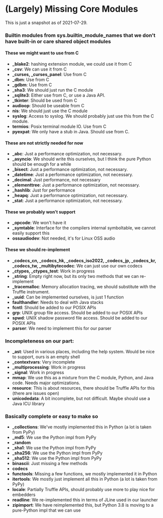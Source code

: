 # (Largely) Missing Core Modules

This is just a snapshot as of 2021-07-29.

### Builtin modules from sys.builtin_module_names that we don't have built-in or care shared object modules

#### These we might want to use from C
 * **_blake2**: hashing extension module, we could use it from C
 * **_csv**:  We can use it from C
 * **_curses, _curses_panel**:  Use from C
 * **_dbm**:  Use from C
 * **_gdbm**:  Use from C
 * **_sha3**:  We should just run the C module
 * **_sqlite3**:  Either use from C, or use a Java API.
 * **_tkinter**: Should be used from C
 * **audioop**:  Should be useable from C
 * **nis**:  We should just use the C module
 * **syslog**:  Access to syslog. We should probably just use this from the C module.
 * **termios**:  Posix terminal module IO. Use from C
 * **pyexpat**: We only have a stub in Java. Should use from C.

#### These are not strictly needed for now
 * **_abc**:  Just a performance optimization, not necessary.
 * **_asyncio**:  We should write this ourselves, but I think the pure Python should be enough for a while
 * **_bisect**:  Just a performance optimization, not necessary.
 * **_datetime**: Just a performance optimization, not necessary.
 * **_decimal**:  Just performance, not necessary
 * **_elementtree**: Just a performance optimization, not necessary.
 * **_hashlib**:  Just for performance
 * **_heapq**: Just a performance optimization, not necessary.
 * **_stat**:  Just a performance optimization, not necessary.

#### These we probably won't support
 * **_opcode**:  We won't have it
 * **_symtable**:  Interface for the compilers internal symboltable, we cannot easily support this
 * **ossaudiodev**:  Not needed, it's for Linux OSS audio

#### These we should re-implement
 * **_codecs_cn, _codecs_hk, _codecs_iso2022, _codecs_jp, _codecs_kr, _codecs_tw, _multibytecodec**:  We can just use our own codecs
 * **_ctypes, _ctypes_test**:  Work in progress
 * **_string**: Empty right now, but its only two methods that we can re-implement
 * **_tracemalloc**:  Memory allocation tracing, we should substitute with the Truffle instrument.
 * **_uuid**: Can be implemented ourselves, is just 1 function
 * **faulthandler**: Needs to deal with Java stacks
 * **fcntl**: Should be added to our POSIX APIs
 * **grp**:  UNIX group file access. Should be added to our POSIX APIs
 * **spwd**:  UNIX shadow password file access. Should be added to our POSIX APIs
 * **parser**:  We need to implement this for our parser

### Incompleteness on our part:
 * **_ast**: Used in various places, including the help system. Would be nice to support, ours is an empty shell
 * **_contextvars**: Very incomplete
 * **_multiprocessing**:  Work in progress
 * **_signal**: Work in progress
 * **mmap**:  We use this as a mixture from the C module, Python, and Java code. Needs major optimizations.
 * **resource**:  This is about resources, there should be Truffle APIs for this (there are issues open)
 * **unicodedata**: A bit incomplete, but not difficult. Maybe should use a Java ICU library

### Basically complete or easy to make so
 * **_collections**: We've mostly implemented this in Python (a lot is taken from PyPy)
 * **_md5**:  We use the Python impl from PyPy
 * **_random**
 * **_sha1**:  We use the Python impl from PyPy
 * **_sha256**:  We use the Python impl from PyPy
 * **_sha512**:  We use the Python impl from PyPy
 * **binascii**: Just missing a few methods
 * **codecs**
 * **functools**: Missing a few functions, we mostly implemented it in Python
 * **itertools**: We mostly just implement all this in Python (a lot is taken from PyPy)
 * **locale**: Partially Truffle APIs, should probably use more to play nice for embedders
 * **readline**: We re-implemented this in terms of JLine used in our launcher
 * **zipimport**: We have reimplemented this, but Python 3.8 is moving to a pure-Python impl that we can use
